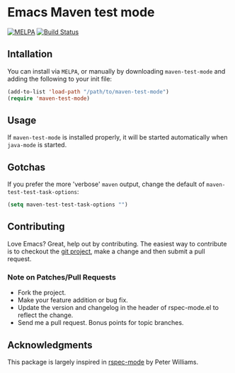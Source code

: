 # Emacs Maven test mode
[![MELPA](http://melpa.org/packages/maven-test-mode-badge.svg)](http://melpa.org/#/maven-test-mode)
[![Build Status](https://travis-ci.org/rranelli/maven-test-mode.svg)](https://travis-ci.org/rranelli/maven-test-mode)

## Intallation
You can install via `MELPA`, or manually by downloading `maven-test-mode` and
adding the following to your init file:

```lisp
(add-to-list 'load-path "/path/to/maven-test-mode")
(require 'maven-test-mode)
```

## Usage

If `maven-test-mode` is installed properly, it will be started automatically
when `java-mode` is started.

## Gotchas

If you prefer the more 'verbose' `maven` output, change the default of
`maven-test-test-task-options`:

```lisp
(setq maven-test-test-task-options "")
```

## Contributing

Love Emacs? Great, help out by contributing. The easiest way
to contribute is to checkout the
[git project](https://github.com/rranelli/maven-test-mode), make a change
and then submit a pull request.

### Note on Patches/Pull Requests

* Fork the project.
* Make your feature addition or bug fix.
* Update the version and changelog in the header of rspec-mode.el to
reflect the change.
* Send me a pull request. Bonus points for topic branches.

## Acknowledgments
This package is largely inspired in
[rspec-mode](https://github.com/pezra/rspec-mode) by Peter Williams.
